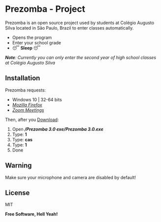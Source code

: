 # Prezomba - Project

Prezomba is an open source project used by students at Colégio Augusto Silva located in São Paulo, Brazil to enter classes automatically. 

- Opens the program
- Enter your school grade
- 😴 **Sleep** 😴

_**Note**: Currently you can only enter the second year of high school classes at Colégio Augusto Silva_

## Installation

Prezomba requests:

* Windows 10 | 32-64 bits
* [_Mozilla Firefox_](https://www.mozilla.org/pt-BR/firefox/new/)
* [_Zoom Meetings_](https://zoom.us/)


Then, after you [Download](https://bit.ly/3xjVyQp):

1. Open **_/Prezomba 3.0 exe/Prezomba 3.0.exe_**
2. Type: **1**
3. Type: **cas**
4. Type: **1**
5. Done

## Warning

Make sure your microphone and camera are disabled by default!

## License

MIT

**Free Software, Hell Yeah!**
